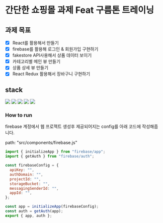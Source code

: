 # 간단한 쇼핑몰 과제 Feat 구름톤 트레이닝

## 과제 목표

- [x] React를 활용해서 만들기
- [x] firebase를 활용해 로그인 & 회원가입 구현하기
- [x] fakestore API사용해서 상품 데이터 보이기
- [x] 카테고리별 메인 뷰 만들기
- [x] 상품 상세 뷰 만들기
- [x] React Redux 활용해서 장바구니 구현하기

## stack

  <img src="https://img.shields.io/badge/React-61DAFB?style=flat-square&logo=React&logoColor=white"/>
    <img src="https://img.shields.io/badge/ReactRouter-CA4245?style=flat-square&logo=ReactRouter&logoColor=white"/>
    <img src="https://img.shields.io/badge/Redux-764ABC?style=flat-square&logo=Redux&logoColor=white"/>
    <img src="https://img.shields.io/badge/JavaScript-F7DF1E?style=flat-square&logo=JavaScript&logoColor=white"/>
    <img src="https://img.shields.io/badge/Firebase-FFCA28?style=flat-square&logo=Firebase&logoColor=white"/>

### How to run

firebase 계정에서 웹 프로젝트 생성후 제공되어지는 config를 아래 코드에 작성해줍니다.

path: "src/components/firebase.js"

```js
import { initializeApp } from "firebase/app";
import { getAuth } from "firebase/auth";

const firebaseConfig = {
  apiKey: "",
  authDomain: "",
  projectId: "",
  storageBucket: "",
  messagingSenderId: "",
  appId: "",
};

const app = initializeApp(firebaseConfig);
const auth = getAuth(app);
export { app, auth };
```
